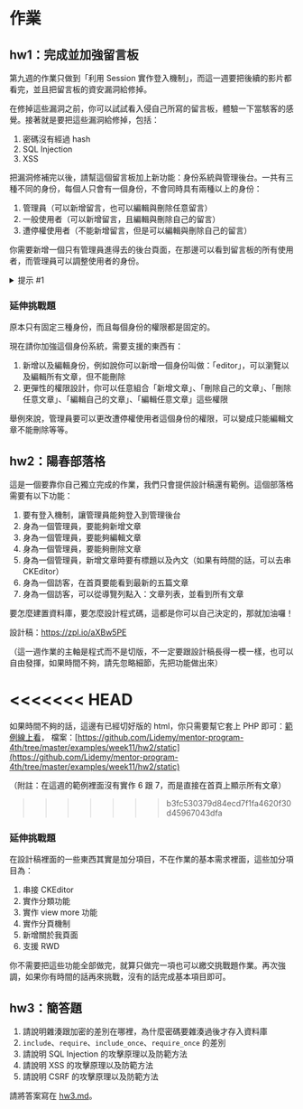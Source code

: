 # 作業

## hw1：完成並加強留言板

第九週的作業只做到「利用 Session 實作登入機制」，而這一週要把後續的影片都看完，並且把留言板的資安漏洞給修掉。

在修掉這些漏洞之前，你可以試試看入侵自己所寫的留言板，體驗一下當駭客的感覺。接著就是要把這些漏洞給修掉，包括：

1. 密碼沒有經過 hash
2. SQL Injection
3. XSS

把漏洞修補完以後，請幫這個留言板加上新功能：身份系統與管理後台。一共有三種不同的身份，每個人只會有一個身份，不會同時具有兩種以上的身份：

1. 管理員（可以新增留言，也可以編輯與刪除任意留言）
2. 一般使用者（可以新增留言，且編輯與刪除自己的留言）
3. 遭停權使用者（不能新增留言，但是可以編輯與刪除自己的留言）

你需要新增一個只有管理員進得去的後台頁面，在那邊可以看到留言板的所有使用者，而管理員可以調整使用者的身份。

<details>
  <summary>提示 #1</summary>
  可以在 users table 裡面新增一個叫做 role 的欄位
  裡面存放使用者的身份，資料格式可以自訂，例如說你可以存成數字
  1 代表一般使用者，0 代表被停權的使用者，2 代表 admin 之類的
  也可以用字串或是 ENUM 來存
</details>

### 延伸挑戰題

原本只有固定三種身份，而且每個身份的權限都是固定的。

現在請你加強這個身份系統，需要支援的東西有：

1. 新增以及編輯身份，例如說你可以新增一個身份叫做：「editor」，可以瀏覽以及編輯所有文章，但不能刪除
2. 更彈性的權限設計，你可以任意組合「新增文章」、「刪除自己的文章」、「刪除任意文章」、「編輯自己的文章」、「編輯任意文章」這些權限

舉例來說，管理員要可以更改遭停權使用者這個身份的權限，可以變成只能編輯文章不能刪除等等。

## hw2：陽春部落格

這是一個要靠你自己獨立完成的作業，我們只會提供設計稿還有範例。這個部落格需要有以下功能：

1. 要有登入機制，讓管理員能夠登入到管理後台
2. 身為一個管理員，要能夠新增文章
3. 身為一個管理員，要能夠編輯文章
4. 身為一個管理員，要能夠刪除文章
5. 身為一個管理員，新增文章時要有標題以及內文（如果有時間的話，可以去串 CKEditor）
6. 身為一個訪客，在首頁要能看到最新的五篇文章
7. 身為一個訪客，可以從導覽列點入：文章列表，並看到所有文章

要怎麼建置資料庫，要怎麼設計程式碼，這都是你可以自己決定的，那就加油囉！

設計稿：https://zpl.io/aXBw5PE 

（這一週作業的主軸是程式而不是切版，不一定要跟設計稿長得一模一樣，也可以自由發揮，如果時間不夠，請先忽略細節，先把功能做出來）

<<<<<<< HEAD
=======
如果時間不夠的話，這邊有已經切好版的 html，你只需要幫它套上 PHP 即可：[範例線上看](https://lidemy.github.io/mentor-program-4th/examples/week11/hw2/static/index.html)，
檔案：[https://github.com/Lidemy/mentor-program-4th/tree/master/examples/week11/hw2/static](https://github.com/Lidemy/mentor-program-4th/tree/master/examples/week11/hw2/static)

（附註：在這週的範例裡面沒有實作 6 跟 7，而是直接在首頁上顯示所有文章）

>>>>>>> b3fc530379d84ecd7f1fa4620f30d45967043dfa
### 延伸挑戰題

在設計稿裡面的一些東西其實是加分項目，不在作業的基本需求裡面，這些加分項目為：

1. 串接 CKEditor
2. 實作分類功能
3. 實作 view more 功能
4. 實作分頁機制
5. 新增關於我頁面
6. 支援 RWD

你不需要把這些功能全部做完，就算只做完一項也可以繳交挑戰題作業。再次強調，如果你有時間的話再來挑戰，沒有的話完成基本項目即可。

## hw3：簡答題

1. 請說明雜湊跟加密的差別在哪裡，為什麼密碼要雜湊過後才存入資料庫
2. `include`、`require`、`include_once`、`require_once` 的差別
3. 請說明 SQL Injection 的攻擊原理以及防範方法
4. 請說明 XSS 的攻擊原理以及防範方法
5. 請說明 CSRF 的攻擊原理以及防範方法

請將答案寫在 [hw3.md](hw3.md)。
